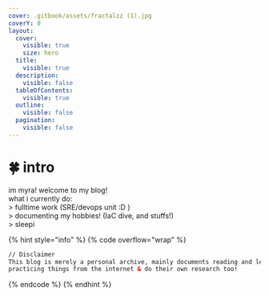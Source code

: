 ```yaml
---
cover: .gitbook/assets/fractalzz (1).jpg
coverY: 0
layout:
  cover:
    visible: true
    size: hero
  title:
    visible: true
  description:
    visible: false
  tableOfContents:
    visible: true
  outline:
    visible: false
  pagination:
    visible: false
---
```


# 🍀 intro

im myra! welcome to my blog! \
what i currently do:\
\> fulltime work (SRE/devops unit :D )\
\> documenting my hobbies! (IaC dive, and stuffs!) \
\> sleepi

{% hint style="info" %}
{% code overflow="wrap" %}
```html
// Disclaimer
This blog is merely a personal archive, mainly documents reading and learning notes. The reader should be more cautious in 
practicing things from the internet & do their own research too!
```
{% endcode %}
{% endhint %}
